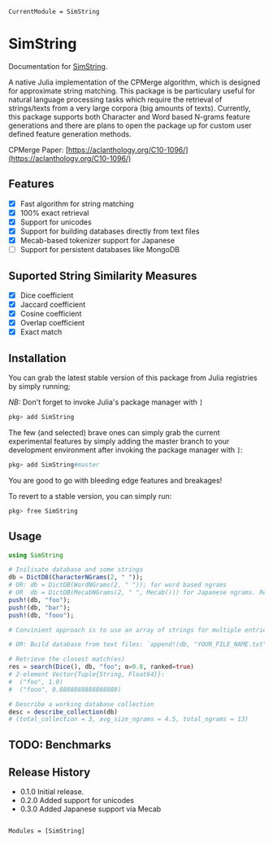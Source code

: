 ```@meta
CurrentModule = SimString
```

# SimString

Documentation for [SimString](https://github.com/PyDataBlog/SimString.jl).

A native Julia implementation of the CPMerge algorithm, which is designed for approximate string matching.
This package is be particulary useful for natural language processing tasks which require the retrieval of strings/texts from a very large corpora (big amounts of texts). Currently, this package supports both Character and Word based N-grams feature generations and there are plans to open the package up for custom user defined feature generation methods.

CPMerge Paper: [https://aclanthology.org/C10-1096/](https://aclanthology.org/C10-1096/)

## Features

- [X] Fast algorithm for string matching
- [X] 100% exact retrieval
- [X] Support for unicodes
- [X] Support for building databases directly from text files
- [X] Mecab-based tokenizer support for Japanese
- [ ] Support for persistent databases like MongoDB

## Suported String Similarity Measures

- [X] Dice coefficient
- [X] Jaccard coefficient
- [X] Cosine coefficient
- [X] Overlap coefficient
- [X] Exact match

## Installation

You can grab the latest stable version of this package from Julia registries by simply running;

*NB:* Don't forget to invoke Julia's package manager with `]`

```julia
pkg> add SimString
```

The few (and selected) brave ones can simply grab the current experimental features by simply adding the master branch to your development environment after invoking the package manager with `]`:

```julia
pkg> add SimString#master
```

You are good to go with bleeding edge features and breakages!

To revert to a stable version, you can simply run:

```julia
pkg> free SimString
```

## Usage

```julia
using SimString

# Inilisate database and some strings
db = DictDB(CharacterNGrams(2, " ")); 
# OR: db = DictDB(WordNGrams(2, " ")); for word based ngrams 
# OR  db = DictDB(MecabNGrams(2, " ", Mecab())) for Japanese ngrams. Requires installation of Mecab
push!(db, "foo");
push!(db, "bar");
push!(db, "fooo");

# Convinient approach is to use an array of strings for multiple entries: `append!(db, ["foo", "bar", "fooo"]);`

# OR: Build database from text files: `append!(db, "YOUR_FILE_NAME.txt");

# Retrieve the closest match(es)
res = search(Dice(), db, "foo"; α=0.8, ranked=true)
# 2-element Vector{Tuple{String, Float64}}:
#  ("foo", 1.0)
#  ("fooo", 0.8888888888888888)

# Describe a working database collection
desc = describe_collection(db)
# (total_collection = 3, avg_size_ngrams = 4.5, total_ngrams = 13)
```

## TODO: Benchmarks

## Release History

- 0.1.0 Initial release.
- 0.2.0 Added support for unicodes
- 0.3.0 Added Japanese support via Mecab

```@index
```

```@autodocs
Modules = [SimString]
```
